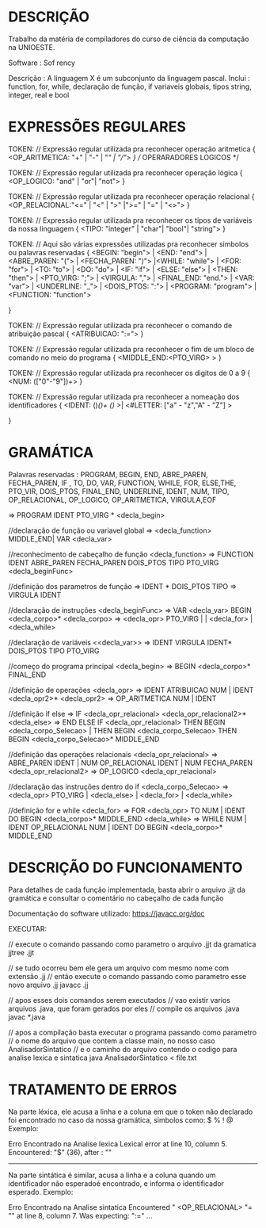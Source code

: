 
# DESCRIÇÃO
Trabalho da matéria de compiladores do curso de ciência da computação na UNIOESTE.

Software   : Sof rency

Descrição  : A linguagem X é um subconjunto da linguagem pascal.
   	Inclui : function, for, while, declaração de função, if variaveis globais, tipos string, integer, real e bool 

# EXPRESSÕES REGULARES
TOKEN: // Expressão regular utilizada pra reconhecer operação aritmetica
{
		<OP_ARITMETICA: "+" | "-" | "*" | "/">
} 
/* OPERARADORES LOGICOS */

TOKEN: // Expressão regular utilizada pra reconhecer operação lógica
{
	<OP_LOGICO: "and" | "or"| "not">
}

TOKEN: // Expressão regular utilizada pra reconhecer operação relacional
{
	<OP_RELACIONAL:"<=" | "<" | ">" |">=" | "=" | "<>">
}

TOKEN: // Expressão regular utilizada pra reconhecer os tipos de variáveis da nossa linguagem
{
	<TIPO: "integer" | "char"| "bool"| "string">
}

TOKEN: // Aqui são várias expressões utilizadas pra reconhecer simbolos ou palavras reservadas
{
	<BEGIN: "begin"> | <END: "end"> | <ABRE_PAREN: "("> | <FECHA_PAREN: ")"> |<WHILE: "while"> | 
	<FOR: "for"> | <TO: "to"> | <DO: "do"> | <IF: "if"> | <ELSE: "else"> | <THEN: "then"> | 
	<PTO_VIRG: ";"> | <VIRGULA: ","> | <FINAL_END: "end."> | <VAR: "var"> | <UNDERLINE: "_">
	| <DOIS_PTOS: ":"> | <PROGRAM: "program"> | <FUNCTION: "function">

}

TOKEN: // Expressão regular utilizada pra reconhecer o comando de atribuição pascal
{
	<ATRIBUICAO: ":=">
}

TOKEN: // Expressão regular utilizada pra reconhecer o fim de um bloco de comando no meio do programa
{
	<MIDDLE_END:<END><PTO_VIRG> >
}

TOKEN: // Expressão regular utilizada pra reconhecer os digitos de 0 a 9
{
	<NUM: (["0"-"9"])+>
}

TOKEN: // Expressão regular utilizada pra reconhecer a nomeação dos identificadores
{
	<IDENT: (<UNDERLINE>)*(<LETTER>)+ (<NUM>)* >| <#LETTER: ["a" - "z","A" - "Z"] > 

}

# GRAMÁTICA
Palavras reservadas : PROGRAM, BEGIN, END,  ABRE_PAREN, FECHA_PAREN, IF , TO, DO, VAR, FUNCTION, WHILE, FOR, ELSE,THE, PTO_VIR, DOIS_PTOS, FINAL_END, UNDERLINE, IDENT, NUM, TIPO, OP_RELACIONAL, OP_LOGICO, OP_ARITMETICA, VIRGULA,EOF

<programa>               => PROGRAM IDENT PTO_VIRG <declaracao>* <decla_begin> 

//declaração de função ou variavel global
<declaracao>             => <decla_function> MIDDLE_END| VAR <decla_var>

//reconhecimento de cabeçalho de função 
<decla_function>         => FUNCTION IDENT ABRE_PAREN <listaparam>FECHA_PAREN DOIS_PTOS TIPO PTO_VIRG <decla_beginFunc> 

//definição dos parametros de função
<listaparam>             => IDENT <listaparamHELP>* DOIS_PTOS TIPO
<listaparamHELP>         => VIRGULA IDENT 

//declaração de instruções
<decla_beginFunc>        => VAR <decla_var> BEGIN <decla_corpo>* 
<decla_corpo>            => <decla_opr> PTO_VIRG | <selecao> | <decla_for> | <decla_while>

//declaração de variáveis
<<decla_var>>            => IDENT VIRGULA IDENT* DOIS_PTOS TIPO PTO_VIRG

//começo do programa principal
<decla_begin>            => BEGIN <decla_corpo>* FINAL_END

//definição de operações
<decla_opr>              => IDENT ATRIBUICAO NUM | IDENT <decla_opr2>*
<decla_opr2>             => OP_ARITMETICA NUM | IDENT

//definição if else
<selecao>                => IF <decla_opr_relacional> <decla_opr_relacional2>* 
<decla_else>             => END ELSE  IF <decla_opr_relacional> THEN BEGIN <decla_corpo_Selecao> | THEN BEGIN <decla_corpo_Selecao> 
							THEN BEGIN <decla_corpo_Selecao>* MIDDLE_END

//definição das operações relacionais
<decla_opr_relacional>   => ABRE_PAREN IDENT | NUM OP_RELACIONAL IDENT | NUM FECHA_PAREN
<decla_opr_relacional2>  => OP_LOGICO <decla_opr_relacional>

//declaração das instruções dentro do if
<decla_corpo_Selecao>    => <decla_opr> PTO_VIRG | <decla_else> | <decla_for> | <decla_while>

//definição for e while
<decla_for>              => FOR <decla_opr> TO NUM | IDENT DO BEGIN <decla_corpo>* MIDDLE_END
<decla_while>            => WHILE NUM | IDENT OP_RELACIONAL NUM | IDENT DO BEGIN <decla_corpo>* MIDDLE_END


# DESCRIÇÃO DO FUNCIONAMENTO

Para detalhes de cada função implementada, basta abrir o arquivo .jjt da gramática e consultar
o comentário no cabeçalho de cada função

Documentação do software utilizado:
https://javacc.org/doc

EXECUTAR:

// execute o comando passando como parametro o arquivo .jjt da gramatica
jjtree <arquivo>.jjt

// se tudo ocorreu bem ele gera um arquivo com mesmo nome com extensão .jj
// então execute o comando passando como parametro esse novo arquivo .jj
javacc <arquivo>.jj

// apos esses dois comandos serem executados
// vao existir varios arquivos .java, que foram gerados por eles
// compile os arquivos .java
javac *.java

// apos a compilação basta executar o programa passando como parametro
// o nome do arquivo que contem a classe main, no nosso caso AnalisadorSintatico
// e o caminho do arquivo contendo o codigo para analise lexica e sintatica
java AnalisadorSintatico < file.txt

# TRATAMENTO DE ERROS

Na parte léxica, ele acusa a linha e a coluna em que o token não declarado foi encontrado
no caso da nossa gramática, simbolos como: $ % ! @
Exemplo:

Erro Encontrado na Analise lexica
Lexical error at line 10, column 5.  Encountered: "$" (36), after : ""

----

Na parte sintática é similar, acusa a linha e a coluna quando um identificador não esperadoé encontrado, e informa o identificador esperado.
Exemplo:

Erro Encontrado na Analise sintatica
Encountered " <OP_RELACIONAL> "= "" at line 8, column 7.
Was expecting:
    ":=" ...

